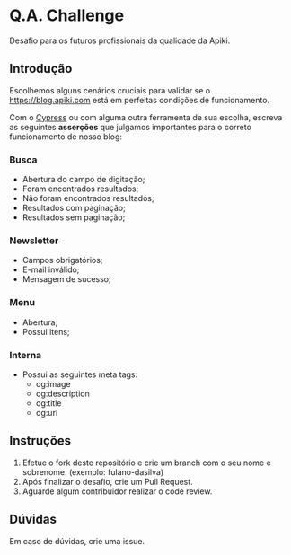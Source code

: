 # Q.A. Challenge

Desafio para os futuros profissionais da qualidade da Apiki.

## Introdução

Escolhemos alguns cenários cruciais para validar se o https://blog.apiki.com está em perfeitas condições de funcionamento. 

Com o [Cypress](https://www.cypress.io/) ou com alguma outra ferramenta de sua escolha, escreva as seguintes **asserções** que julgamos importantes para o correto funcionamento de nosso blog: 

### Busca 

* Abertura do campo de digitação;
* Foram encontrados resultados;
* Não foram encontrados resultados;
* Resultados com paginação;
* Resultados sem paginação; 

### Newsletter

* Campos obrigatórios;
* E-mail inválido;
* Mensagem de sucesso;

### Menu

* Abertura;
* Possui itens;

### Interna 

* Possui as seguintes meta tags:
  * og:image
  * og:description
  * og:title
  * og:url

## Instruções

1. Efetue o fork deste repositório e crie um branch com o seu nome e sobrenome. (exemplo: fulano-dasilva)
2. Após finalizar o desafio, crie um Pull Request.
3. Aguarde algum contribuidor realizar o code review.

## Dúvidas

Em caso de dúvidas, crie uma issue.
